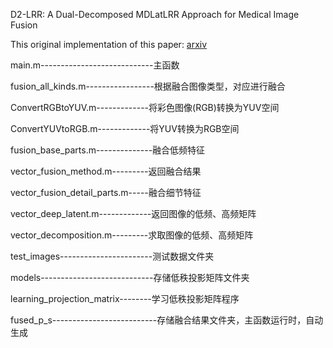 D2-LRR: A Dual-Decomposed MDLatLRR Approach for Medical Image Fusion

This original implementation of this paper: [arxiv](https://arxiv.org/abs/2206.15179)

main.m----------------------------主函数

fusion_all_kinds.m-----------------根据融合图像类型，对应进行融合

ConvertRGBtoYUV.m-------------将彩色图像(RGB)转换为YUV空间

ConvertYUVtoRGB.m-------------将YUV转换为RGB空间

fusion_base_parts.m--------------融合低频特征

vector_fusion_method.m---------返回融合结果

vector_fusion_detail_parts.m-----融合细节特征

vector_deep_latent.m-------------返回图像的低频、高频矩阵

vector_decomposition.m---------求取图像的低频、高频矩阵

test_images-----------------------测试数据文件夹

models----------------------------存储低秩投影矩阵文件夹

learning_projection_matrix--------学习低秩投影矩阵程序

fused_p_s--------------------------存储融合结果文件夹，主函数运行时，自动生成
